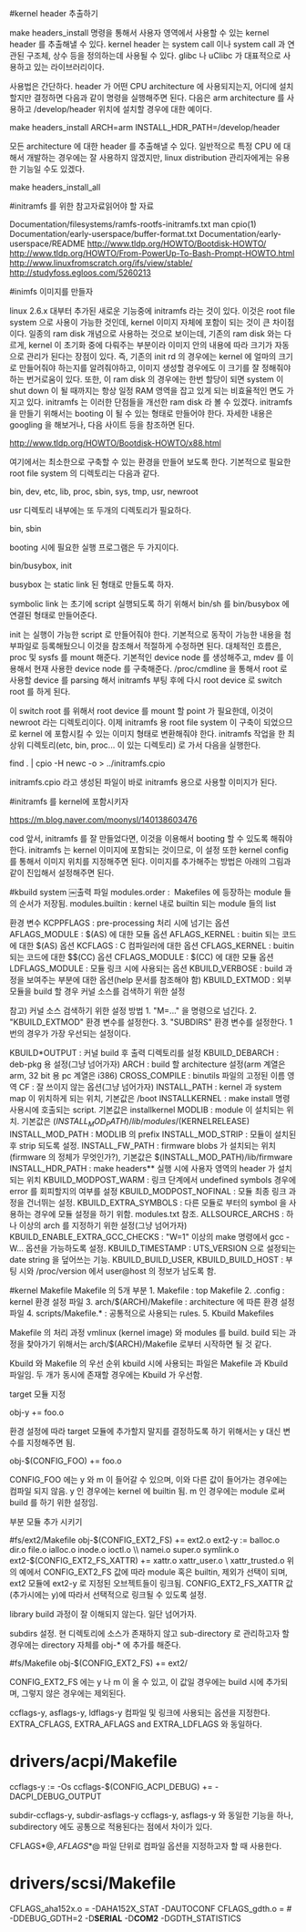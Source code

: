 #kernel header 추출하기

make headers_install 명령을 통해서 사용자 영역에서 사용할 수 있는 kernel header 를 추출해낼 수 있다. kernel header 는 system call 이나 system call 과 연관된 구조체, 상수 등을 정의하는데 사용될 수 있다. glibc 나 uClibc 가 대표적으로 사용하고 있는 라이브러리이다.

사용법은 간단하다. header 가 어떤 CPU architecture 에 사용되지는지, 어디에 설치할지만 결정하면 다음과 같이 명령을 실행해주면 된다. 다음은 arm architecture 를 사용하고 /develop/header 위치에 설치할 경우에 대한 예이다.

make headers_install ARCH=arm INSTALL_HDR_PATH=/develop/header

모든 architecture 에 대한 header 를 추출해낼 수 있다. 일반적으로 특정 CPU 에 대해서 개발하는 경우에는 잘 사용하지 않겠지만, linux distribution 관리자에게는 유용한 기능일 수도 있겠다.

make headers_install_all

#initramfs 를 위한 참고자료읽어야 할 자료

Documentation/filesystems/ramfs-rootfs-initramfs.txt man cpio(1) Documentation/early-userspace/buffer-format.txt Documentation/early-userspace/README http://www.tldp.org/HOWTO/Bootdisk-HOWTO/ http://www.tldp.org/HOWTO/From-PowerUp-To-Bash-Prompt-HOWTO.html http://www.linuxfromscratch.org/ifs/view/stable/ http://studyfoss.egloos.com/5260213

#inimfs 이미지를 만들자

linux 2.6.x 대부터 추가된 새로운 기능중에 initramfs 라는 것이 있다. 이것은 root file system 으로 사용이 가능한 것인데, kernel 이미지 자체에 포함이 되는 것이 큰 차이점이다. 일종의 ram disk 개념으로 사용하는 것으로 보이는데, 기존의 ram disk 와는 다르게, kernel 이 초기화 중에 다뤄주는 부분이라 이미지 안의 내용에 따라 크기가 자동으로 관리가 된다는 장점이 있다. 즉, 기존의 init rd 의 경우에는 kernel 에 얼마의 크기로 만들어줘야 하는지를 알려줘야하고, 이미지 생성할 경우에도 이 크기를 잘 정해줘야 하는 번거로움이 있다. 또한, 이 ram disk 의 경우에는 한번 할당이 되면 system 이 shut down 이 될 때까지는 항상 일정 RAM 영역을 잡고 있게 되는 비효율적인 면도 가지고 있다. initramfs 는 이러한 단점들을 개선한 ram disk 라 볼 수 있겠다. initramfs 을 만들기 위해서는 booting 이 될 수 있는 형태로 만들어야 한다. 자세한 내용은 googling 을 해보거나, 다음 사이트 등을 참조하면 된다.

http://www.tldp.org/HOWTO/Bootdisk-HOWTO/x88.html

여기에서는 최소한으로 구축할 수 있는 환경을 만들어 보도록 한다. 기본적으로 필요한 root file system 의 디렉토리는 다음과 같다.

bin, dev, etc, lib, proc, sbin, sys, tmp, usr, newroot

usr 디렉토리 내부에는 또 두개의 디렉토리가 필요하다.

bin, sbin

booting 시에 필요한 실행 프로그램은 두 가지이다.

bin/busybox, init

busybox 는 static link 된 형태로 만들도록 하자.

symbolic link 는 초기에 script 실행되도록 하기 위해서 bin/sh 를 bin/busybox 에 연결된 형태로 만들어준다.

init 는 실행이 가능한 script 로 만들어줘야 한다. 기본적으로 동작이 가능한 내용을 첨부파일로 등록해뒀으니 이것을 참조해서 적절하게 수정하면 된다. 대체적인 흐름은, proc 및 sysfs 를 mount 해준다. 기본적인 device node 를 생성해주고, mdev 를 이용해서 현재 사용한 device node 를 구축해준다. /proc/cmdline 을 통해서 root 로 사용할 device 를 parsing 해서 initramfs 부팅 후에 다시 root device 로 switch root 를 하게 된다.

이 switch root 를 위해서 root device 를 mount 할 point 가 필요한데, 이것이 newroot 라는 디렉토리이다. 이제 initramfs 용 root file system 이 구축이 되었으므로 kernel 에 포함시킬 수 있는 이미지 형태로 변환해줘야 한다. initramfs 작업을 한 최상위 디렉토리(etc, bin, proc... 이 있는 디렉토리) 로 가서 다음을 실행한다.

find . | cpio -H newc -o > ../initramfs.cpio

initramfs.cpio 라고 생성된 파일이 바로 initramfs 용으로 사용할 이미지가 된다.

#initramfs 를 kernel에 포함시키자

https://m.blog.naver.com/moonysl/140138603476

cod 앞서, initramfs 를 잘 만들었다면, 이것을 이용해서 booting 할 수 있도록 해줘야 한다. initramfs 는 kernel 이미지에 포함되는 것이므로, 이 설정 또한 kernel config 를 통해서 이미지 위치를 지정해주면 된다. 이미지를 추가해주는 방법은 아래의 그림과 같이 진입해서 설정해주면 된다.

#kbuild system ￼출력 파일 modules.order : ﻿ Makefiles 에 등장하는 module 들의 순서가 저장됨. modules.builtin : kernel 내로 builtin 되는 module 들의 list

환경 변수﻿ KCPPFLAGS : pre-processing 처리 시에 넘기는 옵션 AFLAGS_MODULE : $(AS) 에 대한 모듈 옵션 AFLAGS_KERNEL : buitin 되는 코드에 대한 $(AS) 옵션 KCFLAGS : C 컴파일러에 대한 옵션 CFLAGS_KERNEL : buitin 되는 코드에 대한 $$(CC) 옵션 CFLAGS_MODULE : $(CC) 에 대한 모듈 옵션 LDFLAGS_MODULE : 모듈 링크 시에 사용되는 옵션 KBUILD_VERBOSE : build 과정을 보여주는 부분에 대한 옵션(help 문서를 참조해야 함) KBUILD_EXTMOD : 외부 모듈을 build 할 경우 커널 소스를 검색하기 위한 설정

참고) 커널 소스 검색하기 위한 설정 방법 1. "M=..." 을 명령으로 넘긴다. 2. "KBUILD_EXTMOD" 환경 변수를 설정한다. 3. "SUBDIRS" 환경 변수를 설정한다. 1번의 경우가 가장 우선되는 설정이다.

KBUILD*OUTPUT : 커널 build 후 출력 디렉토리를 설정 KBUILD_DEBARCH : deb-pkg 용 설정(그냥 넘어가자) ARCH : build 할 architecture 설정(arm 계열은 arm, 32 bit 용 pc 계열은 i386) CROSS_COMPILE : binutils 파일의 고정된 이름 영역 CF : 잘 쓰이지 않는 옵션(그냥 넘어가자) INSTALL_PATH : kernel 과 system map 이 위치하게 되는 위치, 기본값은 /boot INSTALLKERNEL : make install 명령 사용시에 호출되는 script. 기본값은 installkernel MODLIB : module 이 설치되는 위치. 기본값은 $(INSTALL_MOD_PATH)/lib/modules/$(KERNELRELEASE) INSTALL_MOD_PATH : MODLIB 의 prefix INSTALL_MOD_STRIP : 모듈이 설치된 후 strip 되도록 설정. INSTALL_FW_PATH : firmware blobs 가 설치되는 위치(firmware 의 정체가 무엇인가?), 기본값은 $(INSTALL_MOD_PATH)/lib/firmware INSTALL_HDR_PATH : make headers** 실행 시에 사용자 영역의 header 가 설치되는 위치 KBUILD_MODPOST_WARM : 링크 단계에서 undefined symbols 경우에 error 를 회피할지의 여부를 설정 KBUILD_MODPOST_NOFINAL : 모듈 최종 링크 과정을 건너뛰는 설정. KBUILD_EXTRA_SYMBOLS : 다른 모듈로 부터의 symbol 을 사용하는 경우에 모듈 설정을 하기 위함. modules.txt 참조. ALLSOURCE_ARCHS : 하나 이상의 arch 를 지정하기 위한 설정(그냥 넘어가자) KBUILD_ENABLE_EXTRA_GCC_CHECKS : "W=1" 이상의 make 명령에서 gcc -W... 옵션을 가능하도록 설정. KBUILD_TIMESTAMP : UTS_VERSION 으로 설정되는 date string 을 덮어쓰는 기능. KBUILD_BUILD_USER, KBUILD_BUILD_HOST : 부팅 시와 /proc/version 에서 user@host 의 정보가 남도록 함.

#kernel Makefile Makefile 의 5개 부분 1. Makefile : top Makefile 2. .config : kernel 환경 설정 파일 3. arch/$(ARCH)/Makefile : architecture 에 따른 환경 설정 파일 4. scripts/Makefile.* : 공통적으로 사용되는 rules. 5. Kbuild Makefiles

Makefile 의 처리 과정 vmlinux (kernel image) 와 modules 를 build. build 되는 과정을 찾아가기 위해서는 arch/$(ARCH)/Makefile 로부터 시작하면 될 것 같다.

Kbuild 와 Makefile 의 우선 순위 kbuild 시에 사용되는 파일은 Makefile 과 Kbuild 파일임. 두 개가 동시에 존재할 경우에는 Kbuild 가 우선함.

target 모듈 지정

obj-y += foo.o

환경 설정에 따라 target 모듈에 추가할지 말지를 결정하도록 하기 위해서는 y 대신 변수를 지정해주면 됨.

obj-$(CONFIG_FOO) += foo.o

CONFIG_FOO 에는 y 와 m 이 들어갈 수 있으며, 이와 다른 값이 들어가는 경우에는 컴파일 되지 않음. y 인 경우에는 kernel 에 builtin 됨. m 인 경우에는 module 로써 build 를 하기 위한 설정임.

부분 모듈 추가 시키기

#fs/ext2/Makefile obj-$(CONFIG_EXT2_FS) += ext2.o ext2-y := balloc.o dir.o file.o ialloc.o inode.o ioctl.o \\ namei.o super.o symlink.o ext2-$(CONFIG_EXT2_FS_XATTR) += xattr.o xattr_user.o \\ xattr_trusted.o 위의 예에서 CONFIG_EXT2_FS 값에 따라 module 혹은 builtin, 제외가 선택이 되며, ext2 모듈에 ext2-y 로 지정된 오브젝트들이 링크됨. CONFIG_EXT2_FS_XATTR 값(추가시에는 y)에 따라서 선택적으로 링크될 수 있도록 설정.

library build 과정이 잘 이해되지 않는다. 일단 넘어가자.

subdirs 설정. 현 디렉토리에 소스가 존재하지 않고 sub-directory 로 관리하고자 할 경우에는 directory 자체를 obj-* 에 추가를 해준다.

#fs/Makefile obj-$(CONFIG_EXT2_FS) += ext2/

CONFIG_EXT2_FS 에는 y 나 m 이 올 수 있고, 이 값일 경우에는 build 시에 추가되며, 그렇지 않은 경우에는 제외된다.

ccflags-y, asflags-y, ldflags-y 컴파일 및 링크에 사용되는 옵션을 지정한다. EXTRA_CFLAGS, EXTRA_AFLAGS and EXTRA_LDFLAGS 와 동일하다.

drivers/acpi/Makefile
=====================

ccflags-y := -Os ccflags-$(CONFIG_ACPI_DEBUG) += -DACPI_DEBUG_OUTPUT

subdir-ccflags-y, subdir-asflags-y ccflags-y, asflags-y 와 동일한 기능을 하나, subdirectory 에도 공통으로 적용된다는 점에서 차이가 있다.

CFLAGS*$@, AFLAGS*$@ 파일 단위로 컴파일 옵션을 지정하고자 할 때 사용한다.

drivers/scsi/Makefile
=====================

CFLAGS_aha152x.o = -DAHA152X_STAT -DAUTOCONF CFLAGS_gdth.o = # -DDEBUG_GDTH=2 -D**SERIAL** -D**COM2** -DGDTH_STATISTICS
